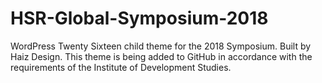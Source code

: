 # HSR-Global-Symposium-2018
WordPress Twenty Sixteen child theme for the 2018 Symposium. Built by Haiz Design.
This theme is being added to GitHub in accordance with the requirements of the Institute of Development Studies.
